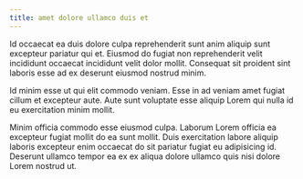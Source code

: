 ```yaml
---
title: amet dolore ullamco duis et
---
```


Id occaecat ea duis dolore culpa reprehenderit sunt anim aliquip sunt excepteur pariatur qui et. Eiusmod do fugiat non reprehenderit velit incididunt occaecat incididunt velit dolor mollit. Consequat sit proident sint laboris esse ad ex deserunt eiusmod nostrud minim.

Id minim esse ut qui elit commodo veniam. Esse in ad veniam amet fugiat cillum et excepteur aute. Aute sunt voluptate esse aliquip Lorem qui nulla id eu exercitation minim mollit.

Minim officia commodo esse eiusmod culpa. Laborum Lorem officia ea excepteur fugiat mollit do ea sunt mollit. Duis exercitation labore aliquip laboris excepteur enim occaecat do sit pariatur fugiat eu adipisicing id. Deserunt ullamco tempor ea ex ex aliqua dolore ullamco quis nisi dolore Lorem nostrud ut.